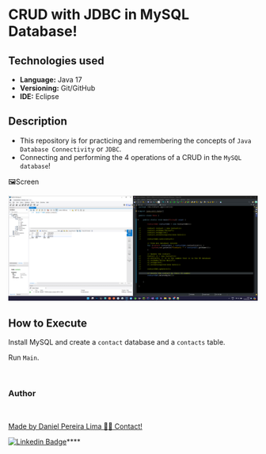 # CRUD with JDBC in MySQL Database!

## Technologies used

* **Language:** Java 17
* **Versioning:** Git/GitHub
* **IDE:** Eclipse


## Description

* This repository is for practicing and remembering the concepts of `Java Database Connectivity` or `JDBC`.
* Connecting and performing the 4 operations of a CRUD in the `MySQL database`!

🖼Screen

![img](https://github.com/daniellimadev/Crud-in-JDBC/blob/main/img/Screenshot.png)

## How to Execute

Install MySQL and create a `contact` database and a `contacts` table.

Run `Main`.

<br>

<h3>Author</h3>

<a href="https://www.linkedin.com/in/danielpereiralima/">
 <img style="border-radius: 50%;" src="https://avatars.githubusercontent.com/u/96916005?v=4" width="100px;" alt=""/>

Made by Daniel Pereira Lima 👋🏽 Contact!

[![Linkedin Badge](https://img.shields.io/badge/-Daniel-blue?style=flat-square&logo=Linkedin&logoColor=white&link=https://www.linkedin.com/in/danielpereiralima/)](https://www.linkedin.com/in/danielpereiralima/)****

